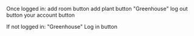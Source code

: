 Once logged in:
  add room button
  add plant button
  "Greenhouse"
  log out button
  your account button

If not logged in:
  "Greenhouse"
  Log in button